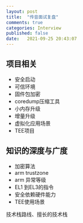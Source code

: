 ```yaml
---
layout: post
title:  "传音面试复盘"
comments: true
categories: Interview
published: false
date:   2021-09-25 20:43:07
---
```


## 项目相关
* 安全启动
* 可信环境
* 固件包加密
* coredump压缩工具
* 小内存升级
* 增量升级
* 虚拟化应用场景
* TEE项目

## 知识的深度与广度
* 加密算法
* arm trustzone
* arm 异常等级
* EL1 到EL3的指令
* 安全依赖硬件能力
* TEE使用场景

技术栈路线、擅长的技术栈
